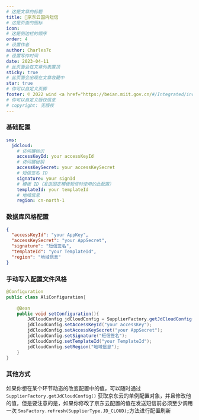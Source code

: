 ```yaml
---
# 这是文章的标题
title: 🐶京东云国内短信
# 这是页面的图标
icon: 
# 这是侧边栏的顺序
order: 4
# 设置作者
author: Charles7c
# 设置写作时间
date: 2023-04-11
# 此页面会在文章列表置顶
sticky: true
# 此页面会出现在文章收藏中
star: true
# 你可以自定义页脚
footer: © 2022 wind <a href="https://beian.miit.gov.cn/#/Integrated/index" target="_blank">冀ICP备2021004949号-3</a>
# 你可以自定义版权信息
# copyright: 无版权
---
```

### 基础配置

```yaml
sms:
  jdcloud:
    # 访问键标识
    accessKeyId: your accessKeyId
    # 访问键秘钥
    accessKeySecret: your accessKeySecret
    # 短信签名 ID
    signature: your signId
    # 模板 ID（发送固定模板短信时使用的此配置）
    templateId: your templateId
    # 地域信息
    region: cn-north-1
```
### 数据库风格配置
```json
{
  "accessKeyId": "your AppKey",
  "accessKeySecret": "your AppSecret",
  "signature": "短信签名",
  "templateId": "your TemplateId",
  "region": "地域信息"
}

```
### 手动写入配置文件风格
```java
@Configuration
public class AliConfiguration{
    
    @Bean
    public void setConfiguration(){
        JdCloudConfig jdCloudConfig = SupplierFactory.getJdCloudConfig();
        jdCloudConfig.setAccessKeyId("your accessKey");
        jdCloudConfig.setAccessKeySecret("your AppSecret");
        jdCloudConfig.setSignature("短信签名");
        jdCloudConfig.setTemplateId("your TemplateId");
        jdCloudConfig.setRegion("地域信息");
    }
}


```
### 其他方式
如果你想在某个环节动态的改变配置中的值，可以随时通过
`SupplierFactory.getJdCloudConfig()` 
获取京东云的单例配置对象，并且修改他的值，但是要注意的是，如果你修改了京东云配置的值在发送短信前必须至少调用一次 
`SmsFactory.refresh(SupplierType.JD_CLOUD);`方法进行配置刷新